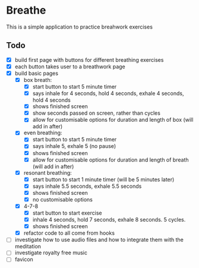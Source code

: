 # Breathe

This is a simple application to practice breahwork exercises

## Todo

- [x] build first page with buttons for different breathing exercises
- [x] each button takes user to a breathwork page
- [x] build basic pages
  - [x] box breath:
    - [x] start button to start 5 minute timer
    - [x] says inhale for 4 seconds, hold 4 seconds, exhale 4 seconds, hold 4 seconds
    - [x] shows finished screen
    - [x] show seconds passed on screen, rather than cycles
    - [x] allow for customisable options for duration and length of box (will add in after)
  - [x] even breathing:
    - [x] start button to start 5 minute timer
    - [x] says inhale 5, exhale 5 (no pause)
    - [x] shows finished screen
    - [x] allow for customisable options for duration and length of breath (will add in after)
  - [x] resonant breathing:
    - [x] start button to start 1 minute timer (will be 5 minutes later)
    - [x] says inhale 5.5 seconds, exhale 5.5 seconds
    - [x] shows finished screen
    - [x] no customisable options
  - [x] 4-7-8
    - [x] start button to start exercise
    - [x] inhale 4 seconds, hold 7 seconds, exhale 8 seconds. 5 cycles.
    - [x] shows finished screen
  - [x] refactor code to all come from hooks
- [ ] investigate how to use audio files and how to integrate them with the meditation
- [ ] investigate royalty free music
- [ ] favicon
